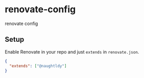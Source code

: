 # renovate-config

renovate config

## Setup

Enable Renovate in your repo and just `extends` in `renovate.json`.

```json
{
  "extends": ["@naughtldy"]
}
```
